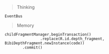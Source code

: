 > Thinking

```
EventBus

```

> Memory

```
childFragmentManager.beginTransaction()
                .replace(R.id.depth_fragment, BibiDepthFragment.newInstance(code))
        .commit()
```


